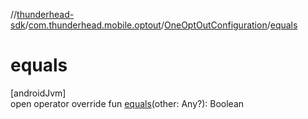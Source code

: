 //[thunderhead-sdk](../../../index.md)/[com.thunderhead.mobile.optout](../index.md)/[OneOptOutConfiguration](index.md)/[equals](equals.md)

# equals

[androidJvm]\
open operator override fun [equals](equals.md)(other: Any?): Boolean
